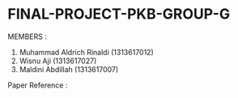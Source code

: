 # FINAL-PROJECT-PKB-GROUP-G


MEMBERS :

1. Muhammad Aldrich Rinaldi (1313617012)
2. Wisnu Aji (1313617027)
3. Maldini Abdillah (1313617007)

Paper Reference : 
